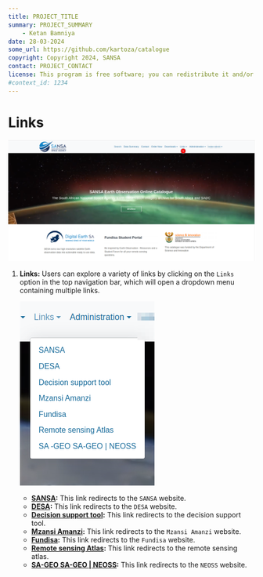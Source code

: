 ```yaml
---
title: PROJECT_TITLE
summary: PROJECT_SUMMARY
    - Ketan Bamniya
date: 28-03-2024
some_url: https://github.com/kartoza/catalogue
copyright: Copyright 2024, SANSA
contact: PROJECT_CONTACT
license: This program is free software; you can redistribute it and/or modify it under the terms of the GNU Affero General Public License as published by the Free Software Foundation; either version 3 of the License, or (at your option) any later version.
#context_id: 1234
---
```


# Links

[![Home Page](./img/links-img-1.png)](./img/links-img-1.png)

1. **Links:** Users can explore a variety of links by clicking on the `Links` option in the top navigation bar, which will open a dropdown menu containing multiple links.

    [![Links](./img/links-img-2.png)](./img/links-img-2.png)

    * **[SANSA](https://www.sansa.org.za/):** This link redirects to the `SANSA` website.
    * **[DESA](https://desa.sansa.org.za/):** This link redirects to the `DESA` website.
    * **[Decision support tool](http://products.sansa.org.za/mapApp/index.html):** This link redirects to the decision support tool.
    * **[Mzansi Amanzi](https://water-southafrica.co.za/):** This link redirects to the `Mzansi Amanzi` website.
    * **[Fundisa](http://fundisa.sansa.org.za/):** This link redirects to the `Fundisa` website.
    * **[Remote sensing Atlas](http://atlas.sansa.org.za/):** This link redirects to the remote sensing atlas.
    * **[SA-GEO SA-GEO | NEOSS](https://neoss.co.za/):** This link redirects to the `NEOSS` website.
    